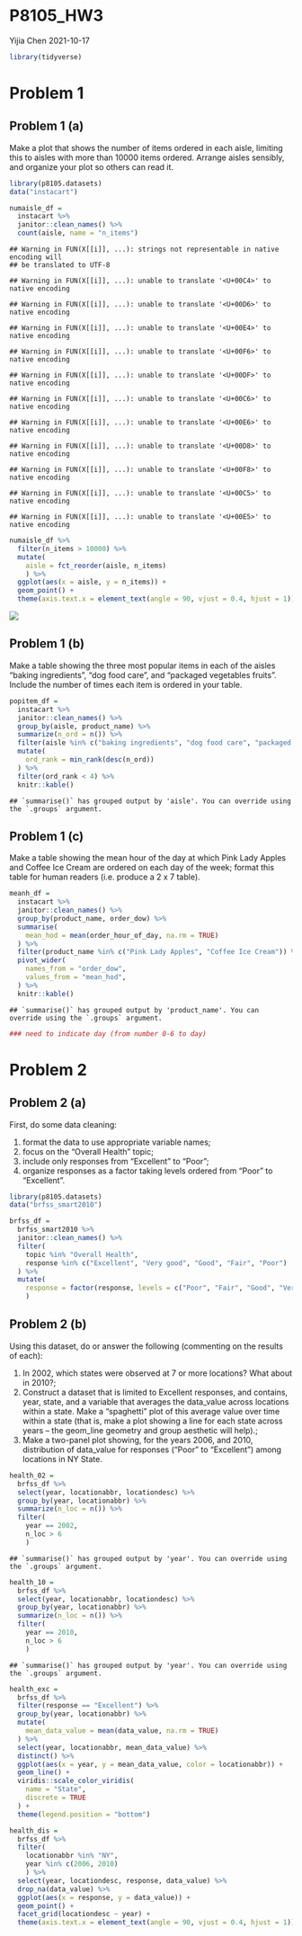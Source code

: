 P8105\_HW3
================
Yijia Chen
2021-10-17

``` r
library(tidyverse)
```

# Problem 1

## Problem 1 (a)

Make a plot that shows the number of items ordered in each aisle,
limiting this to aisles with more than 10000 items ordered. Arrange
aisles sensibly, and organize your plot so others can read it.

``` r
library(p8105.datasets)
data("instacart")

numaisle_df = 
  instacart %>% 
  janitor::clean_names() %>% 
  count(aisle, name = "n_items")
```

    ## Warning in FUN(X[[i]], ...): strings not representable in native encoding will
    ## be translated to UTF-8

    ## Warning in FUN(X[[i]], ...): unable to translate '<U+00C4>' to native encoding

    ## Warning in FUN(X[[i]], ...): unable to translate '<U+00D6>' to native encoding

    ## Warning in FUN(X[[i]], ...): unable to translate '<U+00E4>' to native encoding

    ## Warning in FUN(X[[i]], ...): unable to translate '<U+00F6>' to native encoding

    ## Warning in FUN(X[[i]], ...): unable to translate '<U+00DF>' to native encoding

    ## Warning in FUN(X[[i]], ...): unable to translate '<U+00C6>' to native encoding

    ## Warning in FUN(X[[i]], ...): unable to translate '<U+00E6>' to native encoding

    ## Warning in FUN(X[[i]], ...): unable to translate '<U+00D8>' to native encoding

    ## Warning in FUN(X[[i]], ...): unable to translate '<U+00F8>' to native encoding

    ## Warning in FUN(X[[i]], ...): unable to translate '<U+00C5>' to native encoding

    ## Warning in FUN(X[[i]], ...): unable to translate '<U+00E5>' to native encoding

``` r
numaisle_df %>% 
  filter(n_items > 10000) %>% 
  mutate(
    aisle = fct_reorder(aisle, n_items)
    ) %>% 
  ggplot(aes(x = aisle, y = n_items)) +
  geom_point() + 
  theme(axis.text.x = element_text(angle = 90, vjust = 0.4, hjust = 1))
```

![](p8105_hw3_yc3883_files/figure-gfm/unnamed-chunk-2-1.png)<!-- -->

## Problem 1 (b)

Make a table showing the three most popular items in each of the aisles
“baking ingredients”, “dog food care”, and “packaged vegetables fruits”.
Include the number of times each item is ordered in your table.

``` r
popitem_df = 
  instacart %>% 
  janitor::clean_names() %>% 
  group_by(aisle, product_name) %>% 
  summarize(n_ord = n()) %>% 
  filter(aisle %in% c("baking ingredients", "dog food care", "packaged vegetables fruits")) %>%
  mutate(
    ord_rank = min_rank(desc(n_ord))
  ) %>% 
  filter(ord_rank < 4) %>% 
  knitr::kable()
```

    ## `summarise()` has grouped output by 'aisle'. You can override using the `.groups` argument.

## Problem 1 (c)

Make a table showing the mean hour of the day at which Pink Lady Apples
and Coffee Ice Cream are ordered on each day of the week; format this
table for human readers (i.e. produce a 2 x 7 table).

``` r
meanh_df = 
  instacart %>% 
  janitor::clean_names() %>% 
  group_by(product_name, order_dow) %>% 
  summarise(
    mean_hod = mean(order_hour_of_day, na.rm = TRUE)
  ) %>% 
  filter(product_name %in% c("Pink Lady Apples", "Coffee Ice Cream")) %>% 
  pivot_wider(
    names_from = "order_dow",
    values_from = "mean_hod",
  ) %>% 
  knitr::kable()
```

    ## `summarise()` has grouped output by 'product_name'. You can override using the `.groups` argument.

``` r
### need to indicate day (from number 0-6 to day)
```

# Problem 2

## Problem 2 (a)

First, do some data cleaning:

1.  format the data to use appropriate variable names;
2.  focus on the “Overall Health” topic;
3.  include only responses from “Excellent” to “Poor”;
4.  organize responses as a factor taking levels ordered from “Poor” to
    “Excellent”.

``` r
library(p8105.datasets)
data("brfss_smart2010")

brfss_df = 
  brfss_smart2010 %>% 
  janitor::clean_names() %>% 
  filter(
    topic %in% "Overall Health",
    response %in% c("Excellent", "Very good", "Good", "Fair", "Poor")
  ) %>% 
  mutate(
    response = factor(response, levels = c("Poor", "Fair", "Good", "Very good", "Excellent"))
    )
```

## Problem 2 (b)

Using this dataset, do or answer the following (commenting on the
results of each):

1.  In 2002, which states were observed at 7 or more locations? What
    about in 2010?;
2.  Construct a dataset that is limited to Excellent responses, and
    contains, year, state, and a variable that averages the data\_value
    across locations within a state. Make a “spaghetti” plot of this
    average value over time within a state (that is, make a plot showing
    a line for each state across years – the geom\_line geometry and
    group aesthetic will help).;
3.  Make a two-panel plot showing, for the years 2006, and 2010,
    distribution of data\_value for responses (“Poor” to “Excellent”)
    among locations in NY State.

``` r
health_02 = 
  brfss_df %>% 
  select(year, locationabbr, locationdesc) %>% 
  group_by(year, locationabbr) %>% 
  summarize(n_loc = n()) %>% 
  filter(
    year == 2002,
    n_loc > 6
    )
```

    ## `summarise()` has grouped output by 'year'. You can override using the `.groups` argument.

``` r
health_10 = 
  brfss_df %>% 
  select(year, locationabbr, locationdesc) %>% 
  group_by(year, locationabbr) %>% 
  summarize(n_loc = n()) %>% 
  filter(
    year == 2010,
    n_loc > 6
    )
```

    ## `summarise()` has grouped output by 'year'. You can override using the `.groups` argument.

``` r
health_exc = 
  brfss_df %>% 
  filter(response == "Excellent") %>% 
  group_by(year, locationabbr) %>% 
  mutate(
    mean_data_value = mean(data_value, na.rm = TRUE)
  ) %>% 
  select(year, locationabbr, mean_data_value) %>% 
  distinct() %>% 
  ggplot(aes(x = year, y = mean_data_value, color = locationabbr)) +
  geom_line() +
  viridis::scale_color_viridis(
    name = "State",
    discrete = TRUE
  ) +
  theme(legend.position = "bottom")

health_dis =
  brfss_df %>% 
  filter(
    locationabbr %in% "NY",
    year %in% c(2006, 2010)
    ) %>% 
  select(year, locationdesc, response, data_value) %>% 
  drop_na(data_value) %>% 
  ggplot(aes(x = response, y = data_value)) +
  geom_point() +
  facet_grid(locationdesc ~ year) +
  theme(axis.text.x = element_text(angle = 90, vjust = 0.4, hjust = 1))
```
